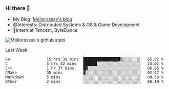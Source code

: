 ### Hi there 👋

- My Blog: [Mellorsssss's blog](https://mellorsssss.com/)
- 😄Interests: Distributed Systems & OS & Game Development
- 🤔Intern at Tencent, ByteDance


![Mellorsssss's github stats](https://github-readme-stats.vercel.app/api?username=Mellorsssss&show_icons=true&theme=radical)

<!-- ![Top Langs](https://github-readme-stats.vercel.app/api/top-langs/?username=anuraghazra&hide=javascript,html,typescript,css,glsl) -->

<!--
**Mellorsssss/Mellorsssss** is a ✨ _special_ ✨ repository because its `README.md` (this file) appears on your GitHub profile.

Here are some ideas to get you started:

- 🔭 I’m currently working on ...
- 🌱 I’m currently learning ...
- 👯 I’m looking to collaborate on ...
- 🤔 I’m looking for help with ...
- 💬 Ask me about ...
- 📫 How to reach me: ...
- 😄 Pronouns: ...
- ⚡ Fun fact: ...
-->

Last Week:
<!--START_SECTION:waka-->

```text
Go                15 hrs 39 mins  ████████████████▒░░░░░░░░   65.82 %
C                 5 hrs 42 mins   ██████░░░░░░░░░░░░░░░░░░░   24.02 %
C++               1 hr 37 mins    █▓░░░░░░░░░░░░░░░░░░░░░░░   06.85 %
CMake             35 mins         ▓░░░░░░░░░░░░░░░░░░░░░░░░   02.47 %
Markdown          5 mins          ░░░░░░░░░░░░░░░░░░░░░░░░░   00.39 %
Other             2 mins          ░░░░░░░░░░░░░░░░░░░░░░░░░   00.19 %
```

<!--END_SECTION:waka-->
